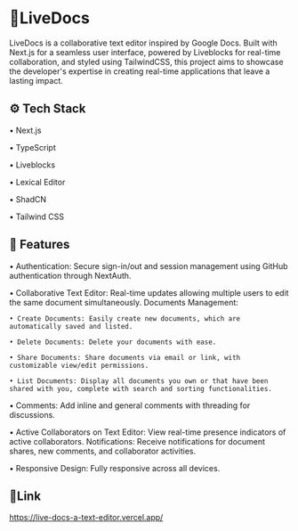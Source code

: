 
# 📒LiveDocs 


LiveDocs is a collaborative text editor inspired by Google Docs. Built with Next.js for a seamless user interface, powered by Liveblocks for real-time collaboration, and styled using TailwindCSS, this project aims to showcase the developer's expertise in creating real-time applications that leave a lasting impact.




## ⚙️ Tech Stack

• Next.js

• TypeScript

• Liveblocks

• Lexical Editor

• ShadCN

• Tailwind CSS
## 🔋 Features


• Authentication: Secure sign-in/out and session management using GitHub authentication through NextAuth.

• Collaborative Text Editor: Real-time updates allowing multiple users to edit the same document simultaneously.
Documents Management:

    • Create Documents: Easily create new documents, which are automatically saved and listed.

    • Delete Documents: Delete your documents with ease.

    • Share Documents: Share documents via email or link, with customizable view/edit permissions.

    • List Documents: Display all documents you own or that have been shared with you, complete with search and sorting functionalities.


• Comments: Add inline and general comments with threading for discussions.

• Active Collaborators on Text Editor: View real-time presence indicators of active collaborators.
Notifications: Receive notifications for document shares, new comments, and collaborator activities.

• Responsive Design: Fully responsive across all devices.
## 🔗Link



https://live-docs-a-text-editor.vercel.app/
